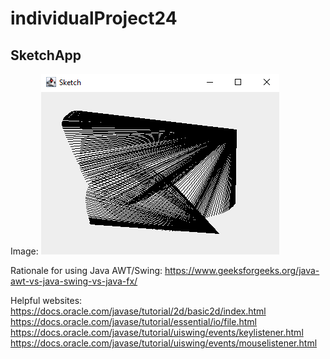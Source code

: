 # individualProject24

## SketchApp

Image:
![](https://github.com/jack125251/individualProject24/blob/main/images/sketchdemoimage.png)


Rationale for using Java AWT/Swing: https://www.geeksforgeeks.org/java-awt-vs-java-swing-vs-java-fx/

Helpful websites:
https://docs.oracle.com/javase/tutorial/2d/basic2d/index.html
https://docs.oracle.com/javase/tutorial/essential/io/file.html
https://docs.oracle.com/javase/tutorial/uiswing/events/keylistener.html
https://docs.oracle.com/javase/tutorial/uiswing/events/mouselistener.html
